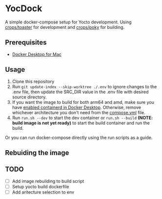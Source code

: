 # YocDock

A simple docker-compose setup for Yocto development. Using [crops/toaster](https://github.com/crops/toaster-container) for development and [crops/poky](github.com/crops/poky-container) for building.

## Prerequisites

- [Docker Desktop for Mac](https://docs.docker.com/docker-for-mac/install/)

## Usage

1. Clone this repository
2. Run `git update-index --skip-worktree ./.env` to ignore changes to the .env file, then update the SRC_DIR value in the .env file with desired source directory.
3. If you want the image to build for both arm64 and amd, make sure you have [enabled containerd in Docker Desktop](https://docs.docker.com/desktop/containerd/#enable-the-containerd-image-store). Otherwise, remove whichever architecture you don't need from the [compose.yml](./compose.yml) file.
3. Run `run.sh --dev` to start the dev container or `run.sh --build` **(NOTE: build image is not yet ready)** to start the build container and run the build.

Or you can run docker-compose directly using the run scripts as a guide.

## Rebuiding the image

## TODO

- [ ] Add image rebuilding to build script
- [ ] Setup yocto build dockerfile
- [ ] Add aritecture selection to env